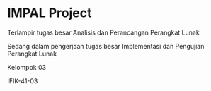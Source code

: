 # IMPAL Project
Terlampir tugas besar Analisis dan Perancangan Perangkat Lunak

Sedang dalam pengerjaan tugas besar Implementasi dan Pengujian Perangkat Lunak


Kelompok 03

IFIK-41-03
